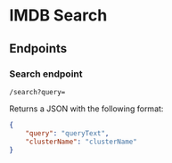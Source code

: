 # IMDB Search
## Endpoints
### Search endpoint
```
/search?query=
```
Returns a JSON with the following format:
```JSON
{
    "query": "queryText",
    "clusterName": "clusterName"
}
```